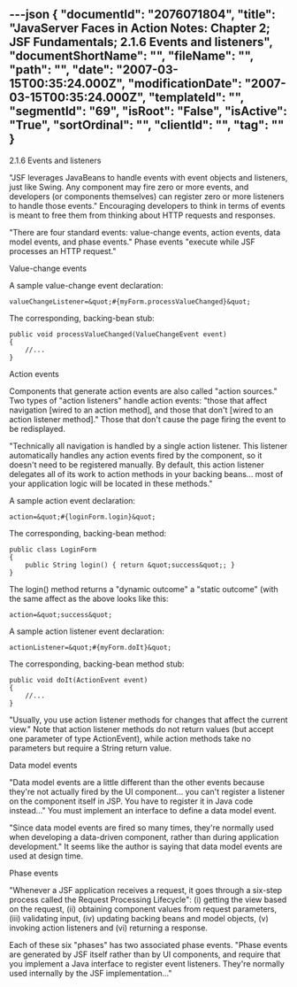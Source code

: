 ---json
{
  "documentId": "2076071804",
  "title": "JavaServer Faces in Action Notes: Chapter 2; JSF Fundamentals; 2.1.6 Events and listeners",
  "documentShortName": "",
  "fileName": "",
  "path": "",
  "date": "2007-03-15T00:35:24.000Z",
  "modificationDate": "2007-03-15T00:35:24.000Z",
  "templateId": "",
  "segmentId": "69",
  "isRoot": "False",
  "isActive": "True",
  "sortOrdinal": "",
  "clientId": "",
  "tag": ""
}
---

2.1.6 Events and listeners

&quot;JSF leverages JavaBeans to handle events with event objects and listeners, just like Swing. Any component may fire zero or more events, and developers (or components themselves) can register zero or more listeners to handle those events.&quot; Encouraging developers to think in terms of events is meant to free them from thinking about HTTP requests and responses.

&quot;There are four standard events: value-change events, action events, data model events, and phase events.&quot; Phase events &quot;execute while JSF processes an HTTP request.&quot;


Value-change events

A sample value-change event declaration:

    valueChangeListener=&quot;#{myForm.processValueChanged}&quot;

The corresponding, backing-bean stub:

    public void processValueChanged(ValueChangeEvent event)
    {
        //...
    }


Action events

Components that generate action events are also called &quot;action sources.&quot; Two types of &quot;action listeners&quot; handle action events: &quot;those that affect navigation [wired to an action method], and those that don't [wired to an action listener method].&quot; Those that don't cause the page firing the event to be redisplayed.

&quot;Technically all navigation is handled by a single action listener. This listener automatically handles any action events fired by the component, so it doesn't need to be registered manually. By default, this action listener delegates all of its work to action methods in your backing beans... most of your application logic will be located in these methods.&quot;

A sample action event declaration:

    action=&quot;#{loginForm.login}&quot;

The corresponding, backing-bean method:

    public class LoginForm
    {
        public String login() { return &quot;success&quot;; }
    }

The login() method returns a &quot;dynamic outcome&quot; a &quot;static outcome&quot; (with the same affect as the above looks like this:

    action=&quot;success&quot;

A sample action listener event declaration:

    actionListener=&quot;#{myForm.doIt}&quot;

The corresponding, backing-bean method stub:

    public void doIt(ActionEvent event)
    {
        //...
    }

&quot;Usually, you use action listener methods for changes that affect the current view.&quot; Note that action listener methods do not return values (but accept one parameter of type ActionEvent), while action methods take no parameters but require a String return value.


Data model events

&quot;Data model events are a little different than the other events because they're not actually fired by the UI component... you can't register a listener on the component itself in JSP. You have to register it in Java code instead...&quot; You must implement an interface to define a data model event.

&quot;Since data model events are fired so many times, they're normally used when developing a data-driven component, rather than during application development.&quot; It seems like the author is saying that data model events are used at design time.


Phase events

&quot;Whenever a JSF application receives a request, it goes through a six-step process called the Request Processing Lifecycle&quot;: (i) getting the view based on the request, (ii) obtaining component values from request parameters, (iii) validating input, (iv) updating backing beans and model objects, (v) invoking action listeners and (vi) returning a response.

Each of these six &quot;phases&quot; has two associated phase events. &quot;Phase events are generated by JSF itself rather than by UI components, and require that you implement a Java interface to register event listeners. They're normally used internally by the JSF implementation...&quot;
